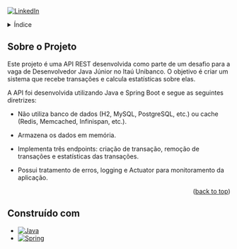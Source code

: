 <a id="readme-top"></a>
[![LinkedIn][linkedin-shield]][linkedin-url]

<details>
  <summary>Índice</summary>
  <ol>
    <li>
      <a href="#sobre-o-projeto">Sobre o Projeto</a>
      <ul>
        <li><a href="#construido-com">Contruído com</a></li>
      </ul>
    </li>
    <li>
      <a href="#getting-started">Começando</a>
      <ul>
        <li><a href="#prerequisites">Pré-Requisitos</a></li>
        <li><a href="#installation">Instalando</a></li>
      </ul>
    </li>
    <li><a href="#usage">Usage</a></li>
    <li><a href="#license">License</a></li>
    <li><a href="#contact">Contact</a></li>
  </ol>
</details>

## Sobre o Projeto

Este projeto é uma API REST desenvolvida como parte de um desafio para a vaga de Desenvolvedor Java Júnior no Itaú Unibanco.
O objetivo é criar um sistema que recebe transações e calcula estatísticas sobre elas.

A API foi desenvolvida utilizando Java e Spring Boot e segue as seguintes diretrizes:

* Não utiliza banco de dados (H2, MySQL, PostgreSQL, etc.) ou cache (Redis, Memcached, Infinispan, etc.).

* Armazena os dados em memória.

* Implementa três endpoints: criação de transação, remoção de transações e estatísticas das transações.

* Possui tratamento de erros, logging e Actuator para monitoramento da aplicação.

<p align="right">(<a href="#readme-top">back to top</a>)</p>



## Construído com

* [![Java][Java.com]][Java-url]
* [![Spring][Spring.io]][Spring-url]

[Spring-url]: https://spring.io/
[Spring.io]: https://img.shields.io/badge/Spring-6DB33F?style=for-the-badge&logo=spring&logoColor=white
[Java.com]: https://img.shields.io/badge/Java-ED8B00?style=for-the-badge&logo=openjdk&logoColor=white
[Java-url]: https://www.java.com/
[linkedin-shield]: https://img.shields.io/badge/-LinkedIn-black.svg?style=for-the-badge&logo=linkedin&colorB=555
[linkedin-url]: https://linkedin.com/in/gustavoscgomes
